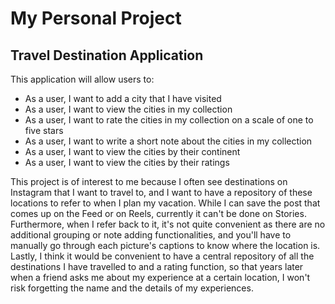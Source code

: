 # My Personal Project

## Travel Destination Application

This application will allow users to:
- As a user, I want to add a city that I have visited
- As a user, I want to view the cities in my collection
- As a user, I want to rate the cities in my collection on a scale of one to five stars
- As a user, I want to write a short note about the cities in my collection
- As a user, I want to view the cities by their continent
- As a user, I want to view the cities by their ratings

This project is of interest to me because I often see destinations on Instagram that I want to travel to, and I want to
have a repository of these locations to refer to when I plan my vacation. While I can save the post that comes up on 
the Feed or on Reels, currently it can't be done on Stories. Furthermore, when I refer back to it, it's not quite
convenient as there are no additional grouping or note adding functionalities, and you'll have to manually go through
each picture's captions to know where the location is. Lastly, I think it would be convenient to have a central 
repository of all the destinations I have travelled to and a rating function, so that years later when a friend
asks me about my experience at a certain location, I won't risk forgetting the name and the details of my experiences.